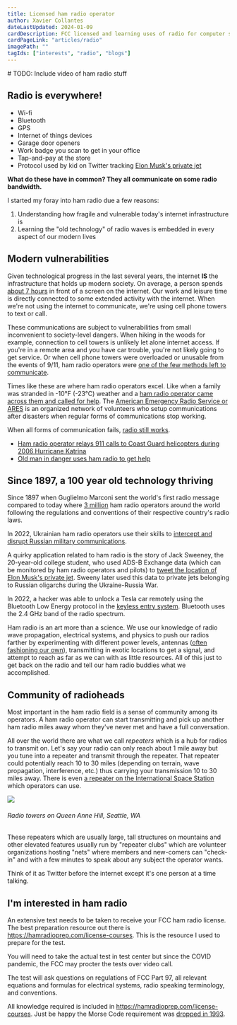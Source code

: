 ```yaml
---
title: Licensed ham radio operator
author: Xavier Collantes
dateLastUpdated: 2024-01-09
cardDescription: FCC licensed and learning uses of radio for computer security and other applications.
cardPageLink: "articles/radio"
imagePath: ""
tagIds: ["interests", "radio", "blogs"]
---
```


\# TODO: Include video of ham radio stuff

## Radio is everywhere!

- Wi-fi
- Bluetooth
- GPS
- Internet of things devices
- Garage door openers
- Work badge you scan to get in your office
- Tap-and-pay at the store
- Protocol used by kid on Twitter tracking [Elon Musk's private jet](https://www.businessinsider.com/student-who-tracks-elon-musk-jet-launching-own-website-2023-2)

**What do these have in common? They all communicate on some radio bandwidth.**

I started my foray into ham radio due a few reasons:

1. Understanding how fragile and vulnerable today's internet infrastructure is
1. Learning the "old technology" of radio waves is embedded in every aspect of
   our modern lives

## Modern vulnerabilities

Given technological progress in the last several years, the internet **IS** the
infrastructure that holds up modern society. On average, a person spends [about
7 hours](https://explodingtopics.com/blog/screen-time-stats) in front of a
screen on the internet. Our work and leisure time is directly connected to some
extended activity with the internet. When we're not using the internet to
communicate, we're using cell phone towers to text or call.

These communications are subject to vulnerabilities from small inconvenient to
society-level dangers. When hiking in the woods for example, connection to cell
towers is unlikely let alone internet access. If you're in a remote area and
you have car trouble, you're not likely going to get service. Or when cell phone
towers were overloaded or unusable from the events of 9/11, ham radio operators
were [one of the few methods left to
communicate](https://www.arrl.org/files/file/WTC.pdf).

Times like these are where ham radio operators excel. Like when a
family was stranded in -10°F (-23°C) weather and a [ham radio operator came
across them and called for
help](https://www.canoncitydailyrecord.com/2013/12/22/family-saved-by-ham-radio-and-good-samaritan-after-car-accident).
The [American Emergency Radio Service or
ARES](https://www.arrl.org/amateur-radio-emergency-communication#:~:text=Amateur%20Radio%20operators%20are%20most,and%20other%20infrastructure%2Ddependent%20systems.)
is an organized network of volunteers who setup communications after disasters
when regular forms of communications stop working.

When all forms of communication fails, [radio still
works](https://utilitiesone.com/the-role-of-amateur-radio-operators-in-emergency-communication).

- [Ham radio operator relays 911 calls to Coast Guard helicopters during
  2006
  Hurricane Katrina](https://www.lobservateur.com/2020/09/02/ham-radio-operator-reflects-on-hurricane-katrina-15-years-later)
- [Old man in danger uses ham radio to get help](https://www.arrl.org/news/amateur-radio-makes-the-connection-to-save-lives-in-wisconsin-and-idaho)

## Since 1897, a 100 year old technology thriving

Since 1897 when Guglielmo Marconi sent the world's first radio message compared
to today where [3
million](https://web.archive.org/web/20020612083455/http:/www.iaru.org/statsum00.html)
ham radio operators around the world following the regulations and conventions
of their respective country's radio laws.

In 2022, Ukrainian ham
radio operators use their skills to [intercept and disrupt Russian military
communications](https://www.dw.com/en/ukraines-resistance-on-the-radiowaves/video-61557394).

A quirky application related to ham radio is the story of Jack Sweeney, the
20-year-old college student, who used ADS-B
Exchange data (which can be monitored by ham radio operators and pilots) to
[tweet the location of Elon Musk's private
jet](https://www.businessinsider.com/student-who-tracks-elon-musk-jet-launching-own-website-2023-2).
Sweeny later used this data to private jets belonging to Russian oligarchs
during the Ukraine-Russia War.

In 2022, a hacker was able to unlock a Tesla car remotely using the Bluetooth
Low Energy protocol in the [keyless entry
system](https://driving.ca/auto-news/driver-info/hacker-shows-off-way-to-unlock-start-teslas-remotely).
Bluetooth uses the 2.4 GHz band of the radio spectrum.

Ham radio is an art more than a science. We use our knowledge of
radio wave propagation, electrical systems, and physics to push our radios
farther by experimenting with different power levels, antennas ([often
fashioning our
own](https://www.513repeater.org/elmering/build-a-jpole-antenna)), transmitting
in exotic locations to get a signal, and attempt to reach as far as we can with
as little resources. All of this just to get back on the radio and tell our ham
radio buddies what we accomplished.

## Community of radioheads

Most important in the ham radio field is a sense of community among its
operators. A ham radio operator can start transmitting and pick up another ham
radio miles away whom they've never met and have a full conversation.

All over the world there are what we call _repeaters_ which is a hub for radios
to transmit on. Let's say your radio can only reach about 1 mile away but you
tune into a repeater and transmit through the repeater. That repeater could
potentially reach 10 to 30 miles (depending on terrain, wave propagation,
interference, etc.) thus carrying your transmission 10 to 30 miles away. There
is even [a repeater on the International Space
Station](https://www.ariss.org/contact-the-iss.html) which operators can use.

![](/articles/images/radio/queen_anne.webp)

###### Radio towers on Queen Anne Hill, Seattle, WA

These repeaters which are usually large, tall structures on mountains and other
elevated features usually run by "repeater clubs" which are volunteer
organizations hosting "nets" where members and new-comers can "check-in" and
with a few minutes to speak about any subject the operator wants.

Think of it as Twitter before the internet except it's one person at a time
talking.

## I'm interested in ham radio

An extensive test needs to be taken to receive your FCC ham radio license. The
best preparation resource out there is https://hamradioprep.com/license-courses.
This is the resource I used to prepare for the test.

You will need to take the actual test in test center but since the COVID
pandemic, the FCC may procter the tests over video call.

The test will ask questions on regulations of FCC Part 97, all relevant
equations and formulas for electrical systems, radio speaking terminology, and
conventions.

All knowledge required is included in https://hamradioprep.com/license-courses.
Just be happy the Morse Code requirement was [dropped in
1993](https://www.savannahnow.com/story/news/2007/02/18/morse-code-being-eliminated-radio-license-test/13812059007).
